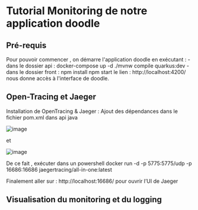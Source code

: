 # Tutorial Monitoring de notre application doodle

## Pré-requis
Pour pouvoir commencer , on démarre l'application doodle en exécutant :
-dans le dossier api : docker-compose up -d
	                     ./mvnw compile quarkus:dev
-dans le dossier front : npm install
	                       npm start 
 le lien : http://localhost:4200/ nous donne accès à l'interface de doodle.
 
## Open-Tracing et Jaeger
Installation de OpenTracing & Jaeger :
Ajout des dépendances dans le fichier pom.xml dans api java

![image](https://user-images.githubusercontent.com/57901216/143828633-6e273eda-ba44-4f6a-91f8-2852a0aac436.png)

et

![image](https://user-images.githubusercontent.com/57901216/143828697-c0875a87-95e5-4f88-9ece-9a0fd2c5b3b5.png)


De ce fait , exécuter dans un powershell
docker run -d -p 5775:5775/udp -p 16686:16686 jaegertracing/all-in-one:latest 

Finalement aller sur : http://localhost:16686/ 
pour ouvrir l’UI de Jaeger

## Visualisation du monitoring et du logging

